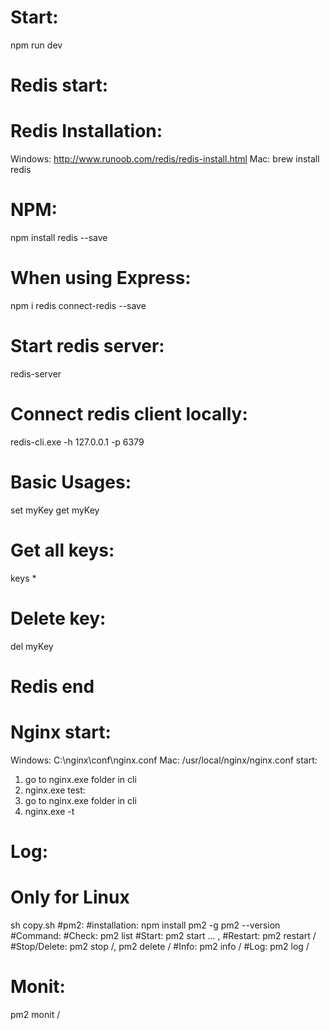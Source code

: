 # Start:
npm run dev
# Redis start:
# Redis Installation:
Windows: http://www.runoob.com/redis/redis-install.html
Mac: brew install redis
# NPM:
npm install redis --save
# When using Express:
npm i redis connect-redis --save
# Start redis server: 
redis-server
# Connect redis client locally: 
redis-cli.exe -h 127.0.0.1 -p 6379
# Basic Usages:
set myKey
get myKey
# Get all keys:
keys * 
# Delete key:
del myKey
# Redis end
# Nginx start:
Windows: C:\nginx\conf\nginx.conf
Mac: /usr/local/nginx/nginx.conf
start: 
1. go to nginx.exe folder in cli
2. nginx.exe
test: 
1. go to nginx.exe folder in cli
2. nginx.exe -t
# Log: 
# Only for Linux
sh copy.sh
#pm2:
#installation:
npm install pm2 -g
pm2 --version
#Command:
#Check:
pm2 list
#Start:
pm2 start ... ,
#Restart:
pm2 restart <AppName>/<id>
#Stop/Delete:
pm2 stop <AppName>/<id>, pm2 delete <AppName>/<id>
#Info:
pm2 info <AppName>/<id>
#Log:
pm2 log <AppName>/<id>
# Monit:
pm2 monit <AppName>/<id>

